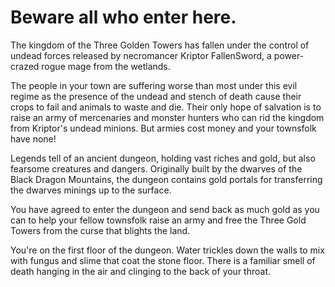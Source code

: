 # Beware all who enter here.

The kingdom of the Three Golden Towers has fallen under the control of undead
forces released by necromancer Kriptor FallenSword, a power-crazed rogue mage
from the wetlands.

The people in your town are suffering worse than most under this evil regime as
the presence of the undead and stench of death cause their crops to fail and
animals to waste and die. Their only hope of salvation is to raise an army of
mercenaries and monster hunters who can rid the kingdom from Kriptor's undead
minions. But armies cost money and your townsfolk have none!

Legends tell of an ancient dungeon, holding vast riches and gold, but also
fearsome creatures and dangers. Originally built by the dwarves of the Black Dragon
Mountains, the dungeon contains gold portals for transferring the dwarves minings
up to the surface.

You have agreed to enter the dungeon and send back as much gold as you can to
help your fellow townsfolk raise an army and free the Three Gold Towers from the
curse that blights the land.

You're on the first floor of the dungeon. Water trickles down the walls to mix
with fungus and slime that coat the stone floor. There is a familiar smell of
death hanging in the air and clinging to the back of your throat.
